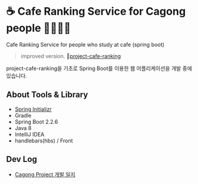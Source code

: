 # ☕ Cafe Ranking Service for Cagong people 👨‍💻👩‍💻

Cafe Ranking Service for people who study at cafe (spring boot)

> improved version. 🔗[project-cafe-ranking](https://github.com/hanbinleejoy/project-cafe-ranking)

project-cafe-ranking을 기초로 Spring Boot를 이용한 웹 어플리케이션을 개발 중에 있습니다.

## About Tools & Library

- [Spring Initializr](https://start.spring.io/)
- Gradle
- Spring Boot 2.2.6
- Java 8
- IntelliJ IDEA
- handlebars(hbs) / Front

## Dev Log
- [Cagong Project 개발 일지](https://github.com/hanbinleejoy/daily-dev-log/tree/master/project/cagong-ranking-project)
